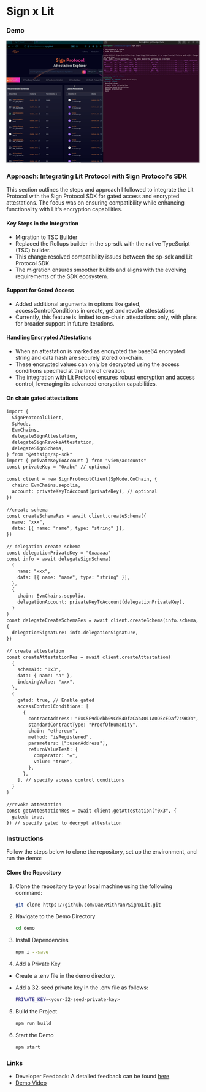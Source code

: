 # Sign x Lit

### Demo

![alt text](./signxlit.gif)

### Approach: Integrating Lit Protocol with Sign Protocol's SDK

This section outlines the steps and approach I followed to integrate the Lit Protocol with the Sign Protocol SDK for gated access and encrypted attestations. The focus was on ensuring compatibility while enhancing functionality with Lit's encryption capabilities.

#### Key Steps in the Integration

- Migration to TSC Builder
- Replaced the Rollups builder in the sp-sdk with the native TypeScript (TSC) builder.
- This change resolved compatibility issues between the sp-sdk and Lit Protocol SDK.
- The migration ensures smoother builds and aligns with the evolving requirements of the SDK ecosystem.

#### Support for Gated Access

- Added additional arguments in options like gated, accessControlConditions in create, get and revoke attestations
- Currently, this feature is limited to on-chain attestations only, with plans for broader support in future iterations.

#### Handling Encrypted Attestations

- When an attestation is marked as encrypted the base64 encrypted string and data hash are securely stored on-chain.
- These encrypted values can only be decrypted using the access conditions specified at the time of creation.
- The integration with Lit Protocol ensures robust encryption and access control, leveraging its advanced encryption capabilities.

#### On chain gated attestations

```tsx
import {
  SignProtocolClient,
  SpMode,
  EvmChains,
  delegateSignAttestation,
  delegateSignRevokeAttestation,
  delegateSignSchema,
} from "@ethsign/sp-sdk"
import { privateKeyToAccount } from "viem/accounts"
const privateKey = "0xabc" // optional

const client = new SignProtocolClient(SpMode.OnChain, {
  chain: EvmChains.sepolia,
  account: privateKeyToAccount(privateKey), // optional
})

//create schema
const createSchemaRes = await client.createSchema({
  name: "xxx",
  data: [{ name: "name", type: "string" }],
})

// delegation create schema
const delegationPrivateKey = "0xaaaaa"
const info = await delegateSignSchema(
  {
    name: "xxx",
    data: [{ name: "name", type: "string" }],
  },
  {
    chain: EvmChains.sepolia,
    delegationAccount: privateKeyToAccount(delegationPrivateKey),
  }
)
const delegateCreateSchemaRes = await client.createSchema(info.schema, {
  delegationSignature: info.delegationSignature,
})

// create attestation
const createAttestationRes = await client.createAttestation(
  {
    schemaId: "0x3",
    data: { name: "a" },
    indexingValue: "xxx",
  },
  {
    gated: true, // Enable gated
    accessControlConditions: [
      {
        contractAddress: "0xC5E9dDebb09Cd64DfaCab4011A0D5cEDaf7c9BDb",
        standardContractType: "ProofOfHumanity",
        chain: "ethereum",
        method: "isRegistered",
        parameters: [":userAddress"],
        returnValueTest: {
          comparator: "=",
          value: "true",
        },
      },
    ], // specify access control conditions
  }
)

//revoke attestation
const getAttestationRes = await client.getAttestation("0x3", {
  gated: true,
}) // specify gated to decrypt attestation
```

### Instructions

Follow the steps below to clone the repository, set up the environment, and run the demo:

#### Clone the Repository

1. Clone the repository to your local machine using the following command:

   ```bash
   git clone https://github.com/DaevMithran/SignxLit.git
   ```

2. Navigate to the Demo Directory

   ```bash
   cd demo
   ```

3. Install Dependencies

   ```bash
   npm i --save
   ```

4. Add a Private Key

- Create a .env file in the demo directory.
- Add a 32-seed private key in the .env file as follows:

  ```bash
  PRIVATE_KEY=<your-32-seed-private-key>
  ```

5. Build the Project

   ```bash
   npm run build
   ```

6. Start the Demo

   ```bash
   npm start
   ```

### Links

- Developer Feedback: A detailed feedback can be found [here](https://github.com/EthSign/ethglobal-bangkok-2024-tracker/issues/4)
- [Demo Video](https://www.youtube.com/watch?v=G3WXEwannUU)
